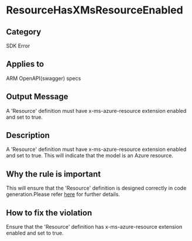 # ResourceHasXMsResourceEnabled

## Category

SDK Error

## Applies to

ARM OpenAPI(swagger) specs

## Output Message

A 'Resource' definition must have x-ms-azure-resource extension enabled and set to true.

## Description

A 'Resource' definition must have x-ms-azure-resource extension enabled and set to true. This will indicate that the model is an Azure resource.

## Why the rule is important

This will ensure that the 'Resource' definition is designed correctly in code generation.Please refer [here](https://github.com/Azure/autorest/tree/main/docs/extensions.md#x-ms-azure-resource) for further details.

## How to fix the violation

Ensure that the 'Resource' definition has x-ms-azure-resource extension enabled and set to true.
